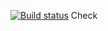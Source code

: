 [![Build status](https://ci.appveyor.com/api/projects/status/5vbtjlxakqq9i1aw?svg=true)](https://ci.appveyor.com/project/Nirodak/testapi)
Check